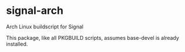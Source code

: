 # signal-arch
Arch Linux buildscript for Signal

This package, like all PKGBUILD scripts, assumes base-devel is already installed.
